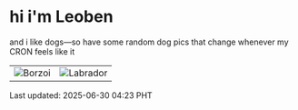 # hi i'm Leoben

and i like dogs—so have some random dog pics that change whenever my CRON feels like it

|  |  |
|--------|----------|
| ![Borzoi](https://random-dog-vercel.vercel.app/api/random-borzoi?v=1751228599) | ![Labrador](https://random-dog-vercel.vercel.app/api/random-labrador?v=1751228599) |

Last updated: 2025-06-30 04:23 PHT
